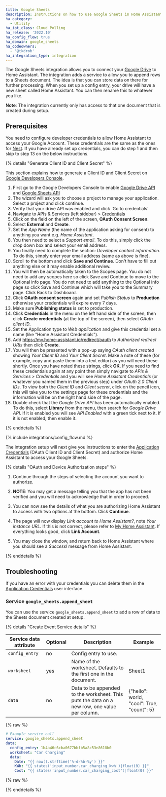 ```yaml
---
title: Google Sheets
description: Instructions on how to use Google Sheets in Home Assistant.
ha_category:
  - Utility
ha_iot_class: Cloud Polling
ha_release: '2022.10'
ha_config_flow: true
ha_domain: google_sheets
ha_codeowners:
  - '@tkdrob'
ha_integration_type: integration
---
```


The Google Sheets integration allows you to connect your [Google Drive](https://drive.google.com) to Home Assistant. The integration adds a service to allow you to append rows to a Sheets document. The idea is that you can store data on there for further processing. When you set up a config entry, your drive will have a new sheet called Home Assistant. You can then rename this to whatever you like.

**Note**:
The integration currently only has access to that one document that is created during setup.

## Prerequisites

You need to configure developer credentials to allow Home Assistant to access your Google Account.
These credentials are the same as the ones for [Nest](/integrations/nest).
If you have already set up credentials, you can do step 1 and then skip to step 13 on the below instructions.

{% details "Generate Client ID and Client Secret" %}

This section explains how to generate a Client ID and Client Secret on
[Google Developers Console](https://console.developers.google.com/start/api?id=drive).

1. First go to the Google Developers Console to enable [Google Drive API](https://console.developers.google.com/start/api?id=drive) and [Google Sheets API](https://console.cloud.google.com/apis/enableflow?apiid=sheets.googleapis.com)
2. The wizard will ask you to choose a project to manage your application. Select a project and click continue.
3. Verify that your drive API was enabled and click 'Go to credentials'
4. Navigate to APIs & Services (left sidebar) > [Credentials](https://console.cloud.google.com/apis/credentials)
5. Click on the field on the left of the screen, **OAuth Consent Screen**.
6. Select **External** and **Create**.
7. Set the *App Name* (the name of the application asking for consent) to anything you want e.g.  *Home Assistant*.
8. You then need to select a *Support email*. To do this, simply click the drop down box and select your email address.
9. You finally need to complete the section: *Developer contact information*. To do this, simply enter your email address (same as above is fine).
10. Scroll to the bottom and click **Save and Continue**. Don't have to fill out anything else or it may enable additional review.
11. You will then be automatically taken to the Scopes page. You do not need to add any scopes here so click Save and Continue to move to the Optional info page. You do not need to add anything to the Optional info page so click Save and Continue which will take you to the Summary page. Click Back to Dashboard.
12. Click **OAuth consent screen** again and set *Publish Status* to **Production** otherwise your credentials will expire every 7 days.
13. Make sure **Publishing status** is set to production.
14. Click **Credentials** in the menu on the left hand side of the screen, then click **Create credentials** (at the top of the screen), then select *OAuth client ID*.
15. Set the Application type to *Web application* and give this credential set a name (like "Home Assistant Credentials").
16. Add https://my.home-assistant.io/redirect/oauth to *Authorized redirect URIs* then click **Create**.
17. You will then be presented with a pop-up saying *OAuth client created* showing *Your Client ID* and *Your Client Secret*. Make a note of these (for example, copy and paste them into a text editor) as you will need these shortly. Once you have noted these strings, click **OK**. If you need to find these credentials again at any point then simply navigate to *APIs & Services > Credentials* and you will see *Home Assistant Credentials* (or whatever you named them in the previous step) under *OAuth 2.0 Client IDs*. To view both the *Client ID* and *Client secret*, click on the pencil icon, this will take you to the settings page for these credentials and the information will be on the right hand side of the page.
18. Double check that the *Google Drive API* has been automatically enabled. To do this, select **Library** from the menu, then search for *Google Drive API*. If it is enabled you will see *API Enabled* with a green tick next to it. If it is not enabled, then enable it.

{% enddetails %}

{% include integrations/config_flow.md %}

The integration setup will next give you instructions to enter the [Application Credentials](/integrations/application_credentials/) (OAuth Client ID and Client Secret) and authorize Home Assistant to access your Google Sheets.

{% details "OAuth and Device Authorization steps" %}

1. Continue through the steps of selecting the account you want to authorize.

2. **NOTE**: You may get a message telling you that the app has not been verified and you will need to acknowledge that in order to proceed.

3. You can now see the details of what you are authorizing Home Assistant to access with two options at the bottom. Click **Continue**.

4. The page will now display *Link account to Home Assistant?*, note *Your instance URL*. If this is not correct, please refer to [My Home Assistant](/integrations/my). If everything looks good, click **Link Account**.

5. You may close the window, and return back to Home Assistant where you should see a *Success!* message from Home Assistant.

{% enddetails %}

## Troubleshooting

If you have an error with your credentials you can delete them in the [Application Credentials](/integrations/application_credentials/) user interface.

### Service `google_sheets.append_sheet`

You can use the service `google_sheets.append_sheet` to add a row of data to the Sheets document created at setup.

{% details "Create Event Service details" %}

| Service data attribute | Optional | Description | Example |
| ---------------------- | -------- | ----------- | --------|
| `config_entry` | no | Config entry to use.
| `worksheet` | yes | Name of the worksheet. Defaults to the first one in the document. | Sheet1
| `data` | no | Data to be appended to the worksheet. This puts the data on a new row, one value per column. | {"hello": world, "cool": True, "count": 5}

{% raw %}

```yaml
# Example service call
service: google_sheets.append_sheet
data:
  config_entry: 1b4a46c6cba0677bbfb5a8c53e8618b0
  worksheet: "Car Charging"
  data:
    Date: "{{ now().strftime('%-d-%b-%y') }}"
    KWh: "{{ states('input_number.car_charging_kwh')|float(0) }}"
    Cost: "{{ states('input_number.car_charging_cost')|float(0) }}"
```

{% raw %}

{% enddetails %}
